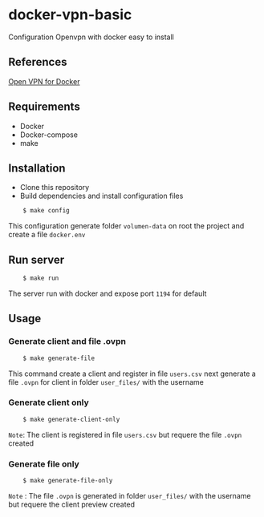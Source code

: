 # docker-vpn-basic
Configuration Openvpn with docker easy to install


## References
[Open VPN for Docker](https://github.com/kylemanna/docker-openvpn/)

## Requirements
- Docker
- Docker-compose
- make

## Installation
- Clone this repository
- Build dependencies and install configuration files
```sh
	$ make config 
```
This configuration generate folder `volumen-data` on root the project and create a file `docker.env`

## Run server

```sh
	$ make run
```

The server run with docker and expose port `1194` for default

## Usage

### Generate client and file .ovpn

```sh
	$ make generate-file
```
This command create a client and register in file `users.csv` next generate a file `.ovpn` for client in folder `user_files/` with the username

### Generate client only

```sh
	$ make generate-client-only
```

`Note`: The client is registered in file `users.csv` but requere the file `.ovpn` created

### Generate file only

```sh
	$ make generate-file-only
```

`Note` : The file `.ovpn` is generated in folder `user_files/` with the username but requere the client preview created


